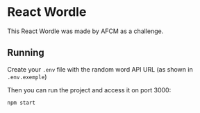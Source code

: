# React Wordle

This React Wordle was made by AFCM as a challenge.

## Running

Create your `.env` file with the random word API URL (as shown in `.env.exemple`)

Then you can run the project and access it on port 3000:

```sh
npm start
```

